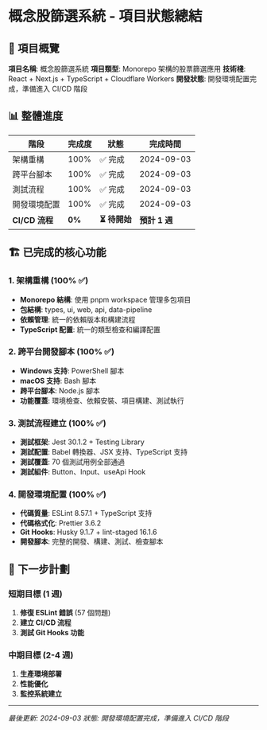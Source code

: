 # 概念股篩選系統 - 項目狀態總結

## 🎯 項目概覽

**項目名稱**: 概念股篩選系統
**項目類型**: Monorepo 架構的股票篩選應用
**技術棧**: React + Next.js + TypeScript + Cloudflare Workers
**開發狀態**: 開發環境配置完成，準備進入 CI/CD 階段

## 📊 整體進度

| 階段           | 完成度 | 狀態          | 完成時間      |
| -------------- | ------ | ------------- | ------------- |
| 架構重構       | 100%   | ✅ 完成       | 2024-09-03    |
| 跨平台腳本     | 100%   | ✅ 完成       | 2024-09-03    |
| 測試流程       | 100%   | ✅ 完成       | 2024-09-03    |
| 開發環境配置   | 100%   | ✅ 完成       | 2024-09-03    |
| **CI/CD 流程** | **0%** | **⏳ 待開始** | **預計 1 週** |

## 🏗️ 已完成的核心功能

### 1. 架構重構 (100% ✅)

- **Monorepo 結構**: 使用 pnpm workspace 管理多包項目
- **包結構**: types, ui, web, api, data-pipeline
- **依賴管理**: 統一的依賴版本和構建流程
- **TypeScript 配置**: 統一的類型檢查和編譯配置

### 2. 跨平台開發腳本 (100% ✅)

- **Windows 支持**: PowerShell 腳本
- **macOS 支持**: Bash 腳本
- **跨平台腳本**: Node.js 腳本
- **功能覆蓋**: 環境檢查、依賴安裝、項目構建、測試執行

### 3. 測試流程建立 (100% ✅)

- **測試框架**: Jest 30.1.2 + Testing Library
- **測試配置**: Babel 轉換器、JSX 支持、TypeScript 支持
- **測試覆蓋**: 70 個測試用例全部通過
- **測試組件**: Button、Input、useApi Hook

### 4. 開發環境配置 (100% ✅)

- **代碼質量**: ESLint 8.57.1 + TypeScript 支持
- **代碼格式化**: Prettier 3.6.2
- **Git Hooks**: Husky 9.1.7 + lint-staged 16.1.6
- **開發腳本**: 完整的開發、構建、測試、檢查腳本

## 🎯 下一步計劃

### 短期目標 (1 週)

1. **修復 ESLint 錯誤** (57 個問題)
2. **建立 CI/CD 流程**
3. **測試 Git Hooks 功能**

### 中期目標 (2-4 週)

1. **生產環境部署**
2. **性能優化**
3. **監控系統建立**

---

_最後更新: 2024-09-03_
_狀態: 開發環境配置完成，準備進入 CI/CD 階段_
